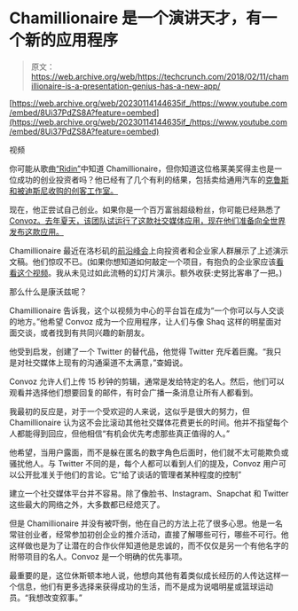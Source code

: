 # Chamillionaire 是一个演讲天才，有一个新的应用程序 

> 原文：<https://web.archive.org/web/https://techcrunch.com/2018/02/11/chamillionaire-is-a-presentation-genius-has-a-new-app/>

[https://web.archive.org/web/20230114144635if_/https://www.youtube.com/embed/8Ui37PdZS8A?feature=oembed](https://web.archive.org/web/20230114144635if_/https://www.youtube.com/embed/8Ui37PdZS8A?feature=oembed)

视频

你可能从歌曲[“Ridin”](https://web.archive.org/web/20230114144635/https://www.youtube.com/watch?v=CtwJvgPJ9xw)中知道 Chamillionaire，但你知道这位格莱美奖得主也是一位成功的创业投资者吗？他已经有了几个有利的结果，包括卖给通用汽车的[克鲁斯和被迪斯尼收购的](https://web.archive.org/web/20230114144635/http://fortune.com/2016/03/11/gm-buying-self-driving-tech-startup-for-more-than-1-billion/)[创客工作室。](https://web.archive.org/web/20230114144635/https://techcrunch.com/2014/03/24/disney-maker-studios/)

现在，他正尝试自己创业。如果你是一个百万富翁超级粉丝，你可能已经熟悉了 [Convoz。去年夏天，该团队试运行了这款社交媒体应用，现在他们准备向全世界发布这款应用。](https://web.archive.org/web/20230114144635/https://itunes.apple.com/us/app/convoz/id1247634067?mt=8)

Chamillionaire 最近在洛杉矶的[前沿峰会](https://web.archive.org/web/20230114144635/https://summit.upfront.com/home/)上向投资者和企业家人群展示了上述演示文稿。他们惊叹不已。(如果你想知道如何敲定一个项目，有抱负的企业家应该[看看这个视频](https://web.archive.org/web/20230114144635/https://www.youtube.com/watch?time_continue=280&v=8Ui37PdZS8A)。我从未见过如此流畅的幻灯片演示。额外收获:史努比客串了一把。)

那么什么是康沃兹呢？

Chamillionaire 告诉我，这个以视频为中心的平台旨在成为“一个你可以与人交谈的地方。”他希望 Convoz 成为一个应用程序，让人们与像 Shaq 这样的明星面对面交谈，或者找到有共同兴趣的新朋友。

他受到启发，创建了一个 Twitter 的替代品，他觉得 Twitter 充斥着巨魔。“我只是对社交媒体上现有的沟通渠道不太满意，”查姆说。

Convoz 允许人们上传 15 秒钟的剪辑，通常是发给特定的名人。然后，他们可以观看并选择他们想要回复的邮件，有时会广播一条消息让所有人都看到。

我最初的反应是，对于一个受欢迎的人来说，这似乎是很大的努力，但 Chamillionaire 认为这不会比滚动其他社交媒体花费更长的时间。他并不指望每个人都能得到回应，但他相信“有机会优先考虑那些真正值得的人。”

他希望，当用户露面，而不是躲在匿名的数字角色后面时，他们就不太可能欺负或骚扰他人。与 Twitter 不同的是，每个人都可以看到人们的提及，Convoz 用户可以公开批准关于他们的言论。它“给了谈话的管理者某种程度的控制”

建立一个社交媒体平台并不容易。除了像脸书、Instagram、Snapchat 和 Twitter 这些最大的网络之外，大多数都已经熄灭了。

但是 Chamillionaire 并没有被吓倒，他在自己的方法上花了很多心思。他是一名常驻创业者，经常参加初创企业的推介活动，直接了解哪些可行，哪些不可行。他这样做也是为了让潜在的合作伙伴知道他是忠诚的，而不仅仅是另一个有他名字的附带项目的名人。Convoz 是一个明确的优先事项。

最重要的是，这位休斯顿本地人说，他想向其他有着类似成长经历的人传达这样一个信息，他们有更多选择来获得成功的生活，而不是成为说唱明星或篮球运动员。“我想改变叙事。”